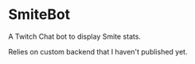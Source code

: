 # SmiteBot
A Twitch Chat bot to display Smite stats.

Relies on custom backend that I haven't published yet.
